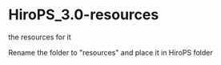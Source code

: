# HiroPS_3.0-resources
the resources for it

Rename the folder to "resources" and place it in HiroPS folder
